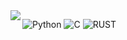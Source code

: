 <a href="https://github.com/anuraghazra/github-readme-stats">
  <img align="left" src="https://read-me-five.vercel.app/api?username=reversesacle&custom_title=ReverseSacle'%20GitHub%20Stats&bg_color=30,e96443,904e95&title_color=fff&text_color=fff" />
</a>


![Python](https://img.shields.io/badge/-Python-192133?style=flat-square&logo=python&logoColor=white)
![C](https://img.shields.io/badge/-C-192133?style=flat-square&logo=c&logoColor=white)
![RUST](https://img.shields.io/badge/-Rust-192133?style=flat-square&logo=Rust&logoColor=white)
